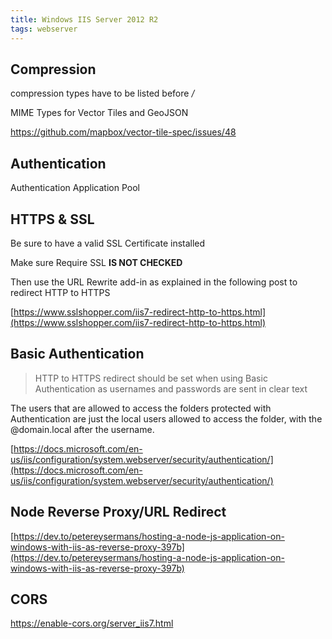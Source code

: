 ```yaml
---
title: Windows IIS Server 2012 R2
tags: webserver
---
```


## Compression

compression types have to be listed before */*

MIME Types for Vector Tiles and GeoJSON

https://github.com/mapbox/vector-tile-spec/issues/48

## Authentication

Authentication Application Pool

## HTTPS & SSL

Be sure to have a valid SSL Certificate installed

Make sure Require SSL **IS NOT CHECKED**

Then use the URL Rewrite add-in as explained in the following post to redirect HTTP to HTTPS

[https://www.sslshopper.com/iis7-redirect-http-to-https.html](https://www.sslshopper.com/iis7-redirect-http-to-https.html)

## Basic Authentication

> HTTP to HTTPS redirect should be set when using Basic Authentication as usernames and passwords are sent in clear text

The users that are allowed to access the folders protected with Authentication are just the local users allowed to access the folder, with the @domain.local after the username.

[https://docs.microsoft.com/en-us/iis/configuration/system.webserver/security/authentication/](https://docs.microsoft.com/en-us/iis/configuration/system.webserver/security/authentication/)

## Node Reverse Proxy/URL Redirect

[https://dev.to/petereysermans/hosting-a-node-js-application-on-windows-with-iis-as-reverse-proxy-397b](https://dev.to/petereysermans/hosting-a-node-js-application-on-windows-with-iis-as-reverse-proxy-397b)

## CORS

https://enable-cors.org/server_iis7.html